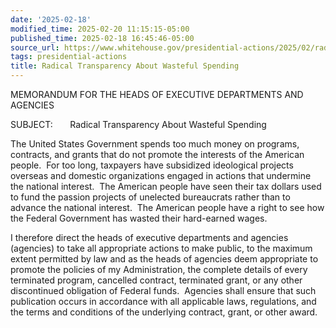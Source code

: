 ```yaml
---
date: '2025-02-18'
modified_time: 2025-02-20 11:15:15-05:00
published_time: 2025-02-18 16:45:46-05:00
source_url: https://www.whitehouse.gov/presidential-actions/2025/02/radical-transparency-about-wasteful-spending/
tags: presidential-actions
title: Radical Transparency About Wasteful Spending
---
```

 
MEMORANDUM FOR THE HEADS OF EXECUTIVE DEPARTMENTS AND AGENCIES

SUBJECT:       Radical Transparency About Wasteful Spending

The United States Government spends too much money on programs,
contracts, and grants that do not promote the interests of the American
people.  For too long, taxpayers have subsidized ideological projects
overseas and domestic organizations engaged in actions that undermine
the national interest.  The American people have seen their tax dollars
used to fund the passion projects of unelected bureaucrats rather than
to advance the national interest.  The American people have a right to
see how the Federal Government has wasted their hard-earned wages.

I therefore direct the heads of executive departments and agencies
(agencies) to take all appropriate actions to make public, to the
maximum extent permitted by law and as the heads of agencies deem
appropriate to promote the policies of my Administration, the complete
details of every terminated program, cancelled contract, terminated
grant, or any other discontinued obligation of Federal funds.  Agencies
shall ensure that such publication occurs in accordance with all
applicable laws, regulations, and the terms and conditions of the
underlying contract, grant, or other award.
